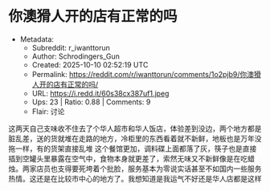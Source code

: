 # 你澳猾人开的店有正常的吗

- Metadata:
  - Subreddit: r_iwanttorun
  - Author: Schrodingers_Gun
  - Created: 2025-10-10 02:52:19 UTC
  - Permalink: https://reddit.com/r/iwanttorun/comments/1o2pjb9/你澳猾人开的店有正常的吗/
  - URL: https://i.redd.it/60s38cx387uf1.jpeg
  - Ups: 23 | Ratio: 0.88 | Comments: 9
  - Flair: 讨论


这两天自己支味收不住去了个华人超市和华人饭店，体验差到没边，两个地方都是脏乱差，送的货就堆在走路的地方，冷柜里的东西看着就不新鲜，地板也是万年没拖一样，有的货架直接乱堆
这个餐馆更加，调料碟上面都落了灰，筷子也是直接插到空罐头里暴露在空气中，食物本身就更差了，索然无味又不新鲜像是在吃蜡烛。两家店员也支得要死垮着个批脸，服务基本为零说实话甚至不如国内一些服务热情。这还是在比较市中心的地方了。我想知道是我运气不好还是华人店都是这样


